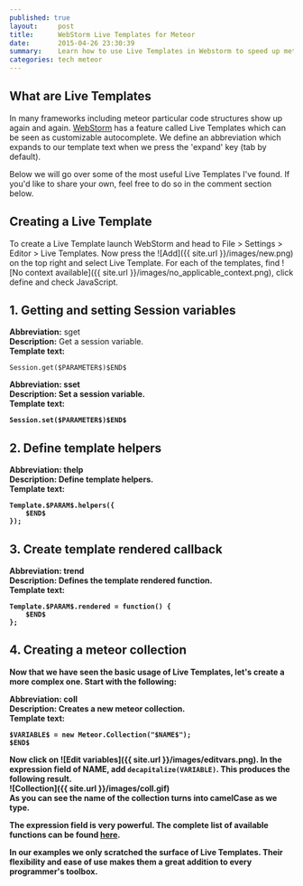 ```yaml
---
published: true
layout:     post
title:      WebStorm Live Templates for Meteor
date:       2015-04-26 23:30:39
summary:    Learn how to use Live Templates in Webstorm to speed up meteor development.
categories: tech meteor
---
```

## What are Live Templates
 
In many frameworks including meteor particular code structures show up again and again. [WebStorm](https://www.jetbrains.com/webstorm/) has a feature called Live Templates which can be seen as customizable autocomplete. We define an abbreviation which expands to our template text when we press the 'expand' key (tab by default).
 
Below we will go over some of the most useful Live Templates I've found. If you'd like to share your own, feel free to do so in the comment section below.
 
## Creating a Live Template
To create a Live Template launch WebStorm and head to File > Settings > Editor > Live Templates. Now press the ![Add]({{ site.url }}/images/new.png) on the top right and select Live Template. For each of the templates, find ![No context available]({{ site.url }}/images/no_applicable_context.png), click define and check JavaScript.
 
## 1. Getting and setting Session variables
<b>Abbreviation:</b> sget<br/>
<b>Description:</b> Get a session variable.<br/>
<b>Template text:</b>
```
Session.get($PARAMETER$)$END$
```

<b>Abbreviation:<b/> sset<br/>
<b>Description:<b/> Set a session variable.<br/>
<b>Template text:<b/>
```
Session.set($PARAMETER$)$END$
```
 
## 2. Define template helpers
<b>Abbreviation:<b/> thelp<br/>
<b>Description:<b/> Define template helpers.<br/>
<b>Template text:<b/>
```
Template.$PARAM$.helpers({
    $END$
});
```
 
## 3. Create template rendered callback
<b>Abbreviation:<b/> trend<br/>
<b>Description:<b/> Defines the template rendered function.<br/>
<b>Template text:<b/>
```
Template.$PARAM$.rendered = function() {
    $END$
};
```

## 4. Creating a meteor collection
Now that we have seen the basic usage of Live Templates, let's create a more complex one. Start with the following:<br/>

<b>Abbreviation:<b/> coll<br/>
<b>Description<b/>: Creates a new meteor collection.<br/>
<b>Template text:<b/>
```
$VARIABLE$ = new Meteor.Collection("$NAME$");
$END$
```

Now click on ![Edit variables]({{ site.url }}/images/editvars.png). In the expression field of NAME, add `decapitalize(VARIABLE)`. This produces the following result.<br/>
![Collection]({{ site.url }}/images/coll.gif)<br/>
As you can see the name of the collection turns into camelCase as we type.

The expression field is very powerful. The complete list of available functions can be found [here](https://www.jetbrains.com/webstorm/help/live-templates-2.html#d373781e466).

In our examples we only scratched the surface of Live Templates. Their flexibility and ease of use makes them a great addition to every programmer's toolbox.
